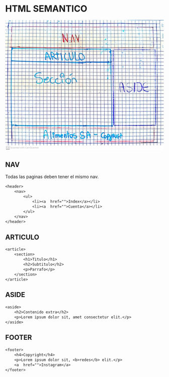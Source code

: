 # HTML SEMANTICO
<img  src="assets/HtmlSemantico.jpeg"  alt="HtmlSemantico">

## NAV
 Todas las paginas deben tener el mismo nav.
 
    <header>
    	<nav>
    		<ul>
    			<li><a  href="">Index</a></li>
    			<li><a  href="">Cuenta</a></li>
    		</ul>
    	</nav>
    </header>

 

## ARTICULO

    <article>
    	<section>
    		<h1>Titulo</h1>
    		<h2>Subtitulo</h2>
    		<p>Parrafo</p>
    	</section>
    </article>

## ASIDE

    <aside>
    	<h2>Contenido extra</h2>
    	<p>Lorem ipsum dolor sit, amet consectetur elit.</p>
    </aside>


## FOOTER

    <footer>
    	<h4>Copyright</h4>
    	<p>Lorem ipsum dolor sit, <b>redes</b> elit.</p>
    	<a  href="">Instagram</a>
    </footer>
